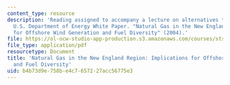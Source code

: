 ```yaml
---
content_type: resource
description: 'Reading assigned to accompany a lecture on alternatives to fossil fuels:
  U.S. Department of Energy White Paper. "Natural Gas in the New England Region: Implications
  for Offshore Wind Generation and Fuel Diversity" (2004).'
file: https://ol-ocw-studio-app-production.s3.amazonaws.com/courses/sts-011-american-science-ethical-conflicts-and-political-choices-fall-2007/b4b73d9e758be4c7657227acc56775e3_20_doe_wind.pdf
file_type: application/pdf
resourcetype: Document
title: 'Natural Gas in the New England Region: Implications for Offshore Wind Generation
  and Fuel Diversity'
uid: b4b73d9e-758b-e4c7-6572-27acc56775e3
---
```


